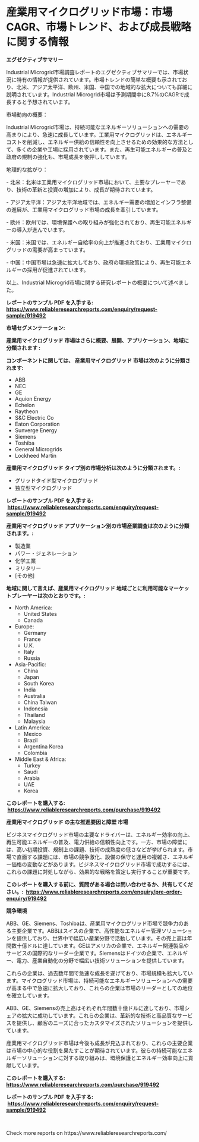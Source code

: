 <p><h1>産業用マイクログリッド市場：市場CAGR、市場トレンド、および成長戦略に関する情報</h1></p><p><strong>エグゼクティブサマリー</strong></p>
<p><p>Industrial Microgrid市場調査レポートのエグゼクティブサマリーでは、市場状況に特有の情報が提供されています。市場トレンドの簡単な概要も示されており、北米、アジア太平洋、欧州、米国、中国での地域的な拡大についても詳細に説明されています。Industrial Microgrid市場は予測期間中に8.7%のCAGRで成長すると予想されています。</p><p>市場動向の概要：</p><p>Industrial Microgrid市場は、持続可能なエネルギーソリューションへの需要の高まりにより、急速に成長しています。工業用マイクログリッドは、エネルギーコストを削減し、エネルギー供給の信頼性を向上させるための効果的な方法として、多くの企業や工場に採用されています。また、再生可能エネルギーの普及と政府の規制の強化も、市場成長を後押ししています。</p><p>地理的な拡がり：</p><p>- 北米：北米は工業用マイクログリッド市場において、主要なプレーヤーであり、技術の革新と投資の増加により、成長が期待されています。</p><p>- アジア太平洋：アジア太平洋地域では、エネルギー需要の増加とインフラ整備の進展が、工業用マイクログリッド市場の成長を牽引しています。</p><p>- 欧州：欧州では、環境保護への取り組みが強化されており、再生可能エネルギーの導入が進んでいます。</p><p>- 米国：米国では、エネルギー自給率の向上が推進されており、工業用マイクログリッドの需要が高まっています。</p><p>- 中国：中国市場は急速に拡大しており、政府の環境政策により、再生可能エネルギーの採用が促進されています。</p><p>以上、Industrial Microgrid市場に関する研究レポートの概要について述べました。</p></p>
<p><strong>レポートのサンプル PDF を入手する: <a href="https://www.reliableresearchreports.com/enquiry/request-sample/919492">https://www.reliableresearchreports.com/enquiry/request-sample/919492</a></strong></p>
<p><strong>市場セグメンテーション:</strong></p>
<p><strong> 産業用マイクログリッド 市場はさらに概要、展開、アプリケーション、地域に分類されます :</strong></p>
<p><strong>コンポーネントに関しては、 産業用マイクログリッド 市場は次のように分類されます: &nbsp;</strong></p>
<p><ul><li>ABB</li><li>NEC</li><li>GE</li><li>Aquion Energy</li><li>Echelon</li><li>Raytheon</li><li>S&C Electric Co</li><li>Eaton Corporation</li><li>Sunverge Energy</li><li>Siemens</li><li>Toshiba</li><li>General Microgrids</li><li>Lockheed Martin</li></ul></p>
<p><strong> 産業用マイクログリッド タイプ別の市場分析は次のように分類されます。:</strong></p>
<p><ul><li>グリッドタイド型マイクログリッド</li><li>独立型マイクログリッド</li></ul></p>
<p><strong>レポートのサンプル PDF を入手する: &nbsp;<a href="https://www.reliableresearchreports.com/enquiry/request-sample/919492">https://www.reliableresearchreports.com/enquiry/request-sample/919492</a></strong></p>
<p><strong> 産業用マイクログリッド アプリケーション別の市場産業調査は次のように分類されます。:</strong></p>
<p><ul><li>製造業</li><li>パワー・ジェネレーション</li><li>化学工業</li><li>ミリタリー</li><li>[その他]</li></ul></p>
<p><strong>地域に関して言えば、産業用マイクログリッド 地域ごとに利用可能なマーケットプレーヤーは次のとおりです。:</strong></p>
<p><ul>
    <li>
        North America:
        <ul>
            <li>United States</li>
            <li>Canada</li>
        </ul>
    </li>
    <li>
        Europe:
        <ul>
            <li>Germany</li>
            <li>France</li>
            <li>U.K.</li>
            <li>Italy</li>
            <li>Russia</li>
        </ul>
    </li>
    <li>
        Asia-Pacific:
        <ul>
            <li>China</li>
            <li>Japan</li>
            <li>South Korea</li>
            <li>India</li>
            <li>Australia</li>
            <li>China Taiwan</li>
            <li>Indonesia</li>
            <li>Thailand</li>
            <li>Malaysia</li>
        </ul>
    </li>
    <li>
        Latin America:
        <ul>
            <li>Mexico</li>
            <li>Brazil</li>
            <li>Argentina Korea</li>
            <li>Colombia</li>
        </ul>
    </li>
    <li>
        Middle East & Africa:
        <ul>
            <li>Turkey</li>
            <li>Saudi</li>
            <li>Arabia</li>
            <li>UAE</li>
            <li>Korea</li>
        </ul>
    </li>
    </ul></p>
<p><strong>このレポートを購入する: &nbsp;<a href="https://www.reliableresearchreports.com/purchase/919492">https://www.reliableresearchreports.com/purchase/919492</a></strong></p>
<p><strong>産業用マイクログリッド の主な推進要因と障壁 市場</strong></p>
<p><p>ビジネスマイクログリッド市場の主要なドライバーは、エネルギー効率の向上、再生可能エネルギーの普及、電力供給の信頼性向上です。一方、市場の障壁には、高い初期投資、規制上の課題、技術の成熟度の低さなどが挙げられます。市場で直面する課題には、市場の競争激化、設備の保守と運用の複雑さ、エネルギー価格の変動などがあります。ビジネスマイクログリッド市場で成功するには、これらの課題に対処しながら、効果的な戦略を策定し実行することが重要です。</p></p>
<p><strong>このレポートを購入する前に、質問がある場合は問い合わせるか、共有してください。:&nbsp; <a href="https://www.reliableresearchreports.com/enquiry/pre-order-enquiry/919492">https://www.reliableresearchreports.com/enquiry/pre-order-enquiry/919492</a></strong></p>
<p><strong>競争環境</strong></p>
<p><p>ABB、GE、Siemens、Toshibaは、産業用マイクログリッド市場で競争力のある主要企業です。ABBはスイスの企業で、高性能なエネルギー管理ソリューションを提供しており、世界中で幅広い産業分野で活動しています。その売上高は年間数十億ドルに達しています。GEはアメリカの企業で、エネルギー関連製品やサービスの国際的なリーダー企業です。Siemensはドイツの企業で、エネルギー、電力、産業自動化の分野で幅広い技術ソリューションを提供しています。</p><p>これらの企業は、過去数年間で急速な成長を遂げており、市場規模も拡大しています。マイクログリッド市場は、持続可能なエネルギーソリューションへの需要が高まる中で急速に拡大しており、これらの企業は市場のリーダーとしての地位を確立しています。</p><p>ABB、GE、Siemensの売上高はそれぞれ年間数十億ドルに達しており、市場シェアの拡大に成功しています。これらの企業は、革新的な技術と高品質なサービスを提供し、顧客のニーズに合ったカスタマイズされたソリューションを提供しています。</p><p>産業用マイクログリッド市場は今後も成長が見込まれており、これらの主要企業は市場の中心的な役割を果たすことが期待されています。彼らの持続可能なエネルギーソリューションに対する取り組みは、環境保護とエネルギー効率向上に貢献しています。</p></p>
<p><strong>このレポートを購入する: &nbsp; <a href="https://www.reliableresearchreports.com/purchase/919492">https://www.reliableresearchreports.com/purchase/919492</a></strong></p>
<p><strong>レポートのサンプル PDF を入手する: &nbsp;<a href="https://www.reliableresearchreports.com/enquiry/request-sample/919492">https://www.reliableresearchreports.com/enquiry/request-sample/919492</a></strong><strong></strong></p>
<p>&nbsp;</p>
<p>Check more reports on https://www.reliableresearchreports.com/</p>